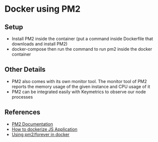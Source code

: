 # Docker using PM2

## Setup
- Install PM2 inside the container (put a command inside Dockerfile that downloads and install PM2)
- docker-compose then run the command to run pm2 inside the docker container

## Other Details
- PM2 also comes with its own monitor tool. The monitor tool of PM2 reports the memory usage of the given instance and CPU usage of it
- PM2 can be integrated easily with Keymetrics to observe our node processes

## References
- [PM2 Documentation](http://pm2.keymetrics.io/)
- [How to dockerize JS Application](https://semaphoreci.com/community/tutorials/dockerizing-a-node-js-web-application)
- [Using pm2/forever in docker](http://stackoverflow.com/questions/28942614/should-i-use-forever-pm2-within-a-docker-container)
